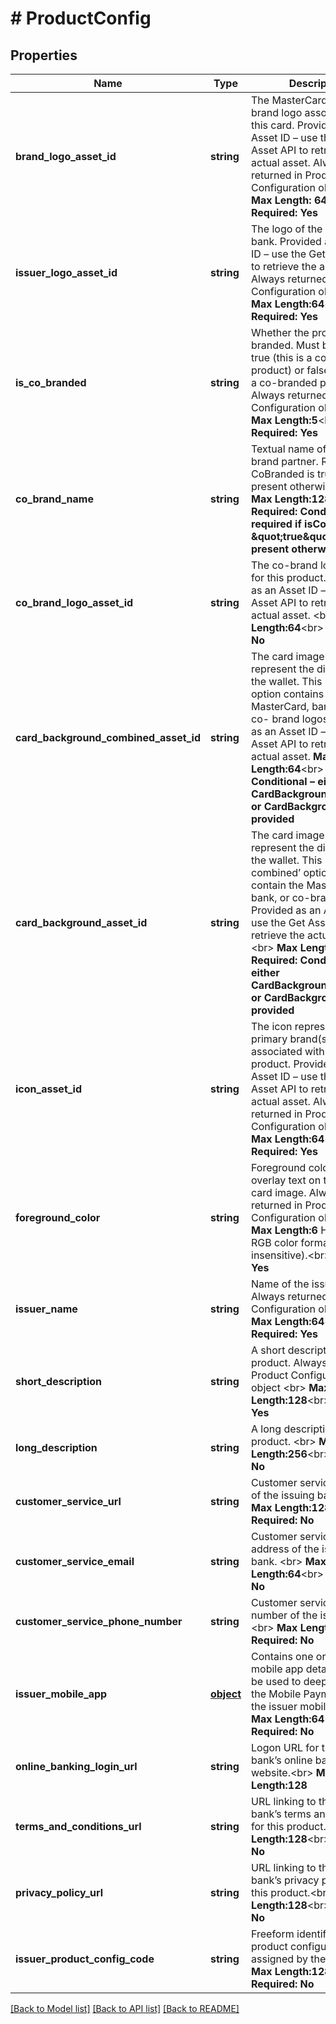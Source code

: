 # # ProductConfig

## Properties

Name | Type | Description | Notes
------------ | ------------- | ------------- | -------------
**brand_logo_asset_id** | **string** | The MasterCard or Maestro brand logo associated with this card. Provided as an Asset ID – use the Get Asset API to retrieve the actual asset. Always returned in Product Configuration object &lt;br&gt;    __Max Length: 64__&lt;br&gt; __Required: Yes__ | [optional] 
**issuer_logo_asset_id** | **string** | The logo of the issuing bank. Provided as an Asset ID – use the Get Asset API to retrieve the actual asset. Always returned in Product Configuration object &lt;br&gt;     __Max Length:64__&lt;br&gt; __Required: Yes__ | [optional] 
**is_co_branded** | **string** | Whether the product is co-branded. Must be either true (this is a co-branded product) or false (this is not a co-branded product). Always returned in Product Configuration object &lt;br&gt;    __Max Length:5__&lt;br&gt; __Required: Yes__ | [optional] 
**co_brand_name** | **string** | Textual name of the co-brand partner. Required if CoBranded is true, not present otherwise.  &lt;br&gt;   __Max Length:128__&lt;br&gt; __Required: Conditional – required if isCoBranded &#x3D; \&quot;true\&quot;. Not present otherwise__ | [optional] 
**co_brand_logo_asset_id** | **string** | The co-brand logo (if any) for this product. Provided as an Asset ID – use the Get Asset API to retrieve the actual asset. &lt;br&gt;   __Max Length:64__&lt;br&gt; __Required: No__ | [optional] 
**card_background_combined_asset_id** | **string** | The card image used to represent the digital card in the wallet. This ‘combined’ option contains the MasterCard, bank and any co- brand logos.  Provided as an Asset ID – use the Get Asset API to retrieve the actual asset.     __Max Length:64__&lt;br&gt; __Required: Conditional – either CardBackgroundCombined or CardBackground will be provided__ | [optional] 
**card_background_asset_id** | **string** | The card image used to represent the digital card in the wallet. This ‘non-combined’ option does not contain the MasterCard, bank, or co-brand logos. Provided as an Asset ID – use the Get Asset API to retrieve the actual asset. &lt;br&gt;     __Max Length:64__&lt;br&gt; __Required: Conditional – either CardBackgroundCombined or CardBackground will be provided__ | [optional] 
**icon_asset_id** | **string** | The icon representing the primary brand(s) associated with this product. Provided as an Asset ID – use the Get Asset API to retrieve the actual asset. Always returned in Product Configuration object&lt;br&gt;    __Max Length:64__&lt;br&gt; __Required: Yes__ | [optional] 
**foreground_color** | **string** | Foreground color, used to overlay text on top of the card image. Always returned in Product Configuration object&lt;br&gt;    __Max Length:6__ Hexadecimal RGB color format (case-insensitive).&lt;br&gt; __Required: Yes__ | [optional] 
**issuer_name** | **string** | Name of the issuing bank. Always returned in Product Configuration object &lt;br&gt;    __Max Length:64__&lt;br&gt; __Required: Yes__ | [optional] 
**short_description** | **string** | A short description for this product. Always returned in Product Configuration object  &lt;br&gt;   __Max Length:128__&lt;br&gt; __Required: Yes__ | [optional] 
**long_description** | **string** | A long description for this product.  &lt;br&gt;   __Max Length:256__&lt;br&gt; __Required: No__ | [optional] 
**customer_service_url** | **string** | Customer service website of the issuing bank. &lt;br&gt;    __Max Length:128__&lt;br&gt; __Required: No__ | [optional] 
**customer_service_email** | **string** | Customer service email address of the issuing bank. &lt;br&gt;    __Max Length:64__&lt;br&gt; __Required: No__ | [optional] 
**customer_service_phone_number** | **string** | Customer service phone number of the issuing bank. &lt;br&gt;    __Max Length:64__&lt;br&gt; __Required: No__ | [optional] 
**issuer_mobile_app** | [**object**](.md) | Contains one or more mobile app details that may be used to deep link from the Mobile Payment App to the issuer mobile app. &lt;br&gt;    __Max Length:64__&lt;br&gt; __Required: No__ | [optional] 
**online_banking_login_url** | **string** | Logon URL for the issuing bank’s online banking website.&lt;br&gt;     __Max Length:128__ | [optional] 
**terms_and_conditions_url** | **string** | URL linking to the issuing bank’s terms and conditions for this product.&lt;br&gt;     __Max Length:128__&lt;br&gt; __Required: No__ | [optional] 
**privacy_policy_url** | **string** | URL linking to the issuing bank’s privacy policy for this product.&lt;br&gt;     __Max Length:128__&lt;br&gt; __Required: No__ | [optional] 
**issuer_product_config_code** | **string** | Freeform identifier for this product configuration as assigned by the issuer.&lt;br&gt;     __Max Length:128__&lt;br&gt; __Required: No__ | [optional] 

[[Back to Model list]](../../README.md#documentation-for-models) [[Back to API list]](../../README.md#documentation-for-api-endpoints) [[Back to README]](../../README.md)


